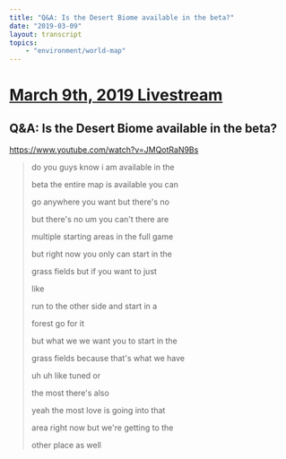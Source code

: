 ```yaml
---
title: "Q&A: Is the Desert Biome available in the beta?"
date: "2019-03-09"
layout: transcript
topics:
    - "environment/world-map"
---
```

# [March 9th, 2019 Livestream](../2019-03-09.md)
## Q&A: Is the Desert Biome available in the beta?
https://www.youtube.com/watch?v=JMQotRaN9Bs
> do you guys know i am available in the
> 
> beta the entire map is available you can
> 
> go anywhere you want but there's no
> 
> but there's no um you can't there are
> 
> multiple starting areas in the full game
> 
> but right now you only can start in the
> 
> grass fields but if you want to just
> 
> like
> 
> run to the other side and start in a
> 
> forest go for it
> 
> but what we we want you to start in the
> 
> grass fields because that's what we have
> 
> uh uh like tuned or
> 
> the most there's also
> 
> yeah the most love is going into that
> 
> area right now but we're getting to the
> 
> other place as well
> 
